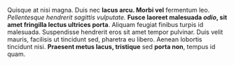 Quisque at nisi magna. Duis nec **lacus arcu. Morbi vel** fermentum leo. *Pellentesque hendrerit sagittis vulputate.* **Fusce laoreet malesuada *odio*, sit amet fringilla lectus ultrices porta**. Aliquam feugiat finibus turpis id malesuada. Suspendisse hendrerit eros sit amet tempor pulvinar. Duis velit mauris, facilisis ut tincidunt sed, pharetra eu libero. Aenean lobortis tincidunt nisi. **Praesent metus lacus, tristique** sed **porta non**, tempus id quam.